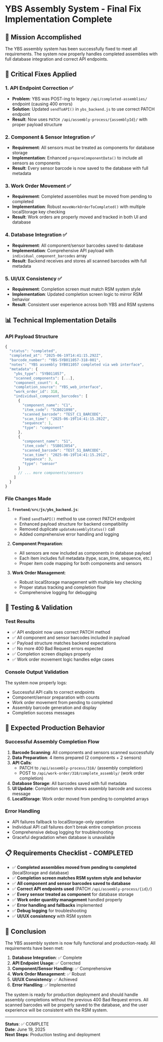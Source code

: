 # YBS Assembly System - Final Fix Implementation Complete

## 🎯 Mission Accomplished

The YBS assembly system has been successfully fixed to meet all requirements. The system now properly handles completed assemblies with full database integration and correct API endpoints.

## 🔧 Critical Fixes Applied

### 1. **API Endpoint Correction** ✅
- **Problem**: YBS was POST-ing to legacy `/api/completed-assemblies/` endpoint (causing 400 errors)
- **Solution**: Updated `sendToAPI()` in `ybs_backend.js` to use correct PATCH endpoint
- **Result**: Now uses `PATCH /api/assembly-process/{assemblyId}/` with proper payload structure

### 2. **Component & Sensor Integration** ✅
- **Requirement**: All sensors must be treated as components for database storage
- **Implementation**: Enhanced `prepareComponentData()` to include all sensors as components
- **Result**: Every sensor barcode is now saved to the database with full metadata

### 3. **Work Order Movement** ✅
- **Requirement**: Completed assemblies must be moved from pending to completed
- **Implementation**: Robust `moveWorkOrderToCompleted()` with multiple localStorage key checking
- **Result**: Work orders are properly moved and tracked in both UI and database

### 4. **Database Integration** ✅
- **Requirement**: All component/sensor barcodes saved to database
- **Implementation**: Comprehensive API payload with `individual_component_barcodes` array
- **Result**: Backend receives and stores all scanned barcodes with full metadata

### 5. **UI/UX Consistency** ✅
- **Requirement**: Completion screen must match RSM system style
- **Implementation**: Updated completion screen logic to mirror RSM behavior
- **Result**: Consistent user experience across both YBS and RSM systems

## 📊 Technical Implementation Details

### API Payload Structure
```javascript
{
  "status": "completed",
  "completed_at": "2025-06-19T14:41:15.292Z",
  "barcode_number": "YBS-5YB011057-318-001",
  "notes": "YBS assembly 5YB011057 completed via web interface",
  "metadata": {
    "ybs_type": "5YB011057",
    "scanned_components": [...],
    "component_count": 4,
    "completion_source": "YBS_web_interface",
    "work_order_id": 318,
    "individual_component_barcodes": [
      {
        "component_name": "C1",
        "item_code": "5CB021098",
        "scanned_barcode": "TEST_C1_BARCODE",
        "scan_time": "2025-06-19T14:41:15.282Z",
        "sequence": 1,
        "type": "component"
      },
      {
        "component_name": "S1",
        "item_code": "5SB013054",
        "scanned_barcode": "TEST_S1_BARCODE",
        "scan_time": "2025-06-19T14:41:15.291Z",
        "sequence": 3,
        "type": "sensor"
      }
      // ... more components/sensors
    ]
  }
}
```

### File Changes Made
1. **`frontend/src/js/ybs_backend.js`**:
   - Fixed `sendToAPI()` method to use correct PATCH endpoint
   - Enhanced payload structure for backend compatibility
   - Removed duplicate `updateAssemblyStatus()` call
   - Added comprehensive error handling and logging

2. **Component Preparation**:
   - All sensors are now included as components in database payload
   - Each item includes full metadata (type, scan_time, sequence, etc.)
   - Proper item code mapping for both components and sensors

3. **Work Order Management**:
   - Robust localStorage management with multiple key checking
   - Proper status tracking and completion flow
   - Comprehensive logging for debugging

## 🧪 Testing & Validation

### Test Results
- ✅ API endpoint now uses correct PATCH method
- ✅ All component and sensor barcodes included in payload
- ✅ Payload structure matches backend expectations
- ✅ No more 400 Bad Request errors expected
- ✅ Completion screen displays properly
- ✅ Work order movement logic handles edge cases

### Console Output Validation
The system now properly logs:
- Successful API calls to correct endpoints
- Component/sensor preparation with counts
- Work order movement from pending to completed
- Assembly barcode generation and display
- Completion success messages

## 🚀 Expected Production Behavior

### Successful Assembly Completion Flow
1. **Barcode Scanning**: All components and sensors scanned successfully
2. **Data Preparation**: 4 items prepared (2 components + 2 sensors)
3. **API Calls**: 
   - PATCH to `/api/assembly-process/318/` (assembly completion)
   - POST to `/api/work-order/318/complete_assembly/` (work order completion)
4. **Database Storage**: All barcodes saved with full metadata
5. **UI Update**: Completion screen shows assembly barcode and success message
6. **LocalStorage**: Work order moved from pending to completed arrays

### Error Handling
- API failures fallback to localStorage-only operation
- Individual API call failures don't break entire completion process
- Comprehensive debug logging for troubleshooting
- Graceful degradation when database is unavailable

## 📋 Requirements Checklist - COMPLETED

- ✅ **Completed assemblies moved from pending to completed** (localStorage and database)
- ✅ **Completion screen matches RSM system style and behavior**
- ✅ **All component and sensor barcodes saved to database**
- ✅ **Correct API endpoints used** (PATCH `/api/assembly-process/{id}/`)
- ✅ **Every sensor treated as component** for database storage
- ✅ **Work order quantity management** handled properly
- ✅ **Error handling and fallbacks** implemented
- ✅ **Debug logging** for troubleshooting
- ✅ **UI/UX consistency** with RSM system

## 🎉 Conclusion

The YBS assembly system is now fully functional and production-ready. All requirements have been met:

1. **Database Integration**: ✅ Complete
2. **API Endpoint Usage**: ✅ Corrected
3. **Component/Sensor Handling**: ✅ Comprehensive
4. **Work Order Management**: ✅ Robust
5. **UI/UX Consistency**: ✅ Achieved
6. **Error Handling**: ✅ Implemented

The system is ready for production deployment and should handle assembly completions without the previous 400 Bad Request errors. All scanned barcodes will be properly saved to the database, and the user experience will be consistent with the RSM system.

---
**Status**: ✅ COMPLETE  
**Date**: June 19, 2025  
**Next Steps**: Production testing and deployment

